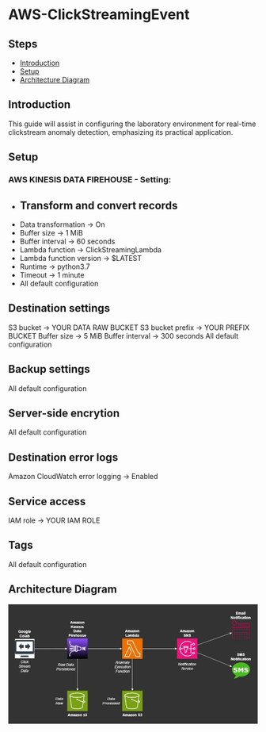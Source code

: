 # AWS-ClickStreamingEvent
## Steps
- [Introduction](##Introduction)
- [Setup](##Setup)
- [Architecture Diagram](##Architecture-Diagram)

## Introduction
This guide will assist in configuring the laboratory environment for real-time clickstream anomaly detection, emphasizing its practical application.

## Setup
### AWS KINESIS DATA FIREHOUSE - Setting:

- Transform and convert records
  -----------------------------
- Data transformation -> On
- Buffer size -> 1 MiB
- Buffer interval -> 60 seconds
- Lambda function -> ClickStreamingLambda
- Lambda function version -> $LATEST
- Runtime -> python3.7
- Timeout -> 1 minute
- All default configuration

Destination settings
--------------------
S3 bucket -> YOUR DATA RAW BUCKET
S3 bucket prefix -> YOUR PREFIX BUCKET
Buffer size -> 5 MiB
Buffer interval -> 300 seconds
All default configuration

Backup settings
---------------
All default configuration

Server-side encrytion
---------------------
All default configuration

Destination error logs
----------------------
Amazon CloudWatch error logging -> Enabled

Service access
--------------
IAM role -> YOUR IAM ROLE

Tags
----
All default configuration


## Architecture Diagram
![Architecture Diagram](AWS_ClickStreaming.jpg)
